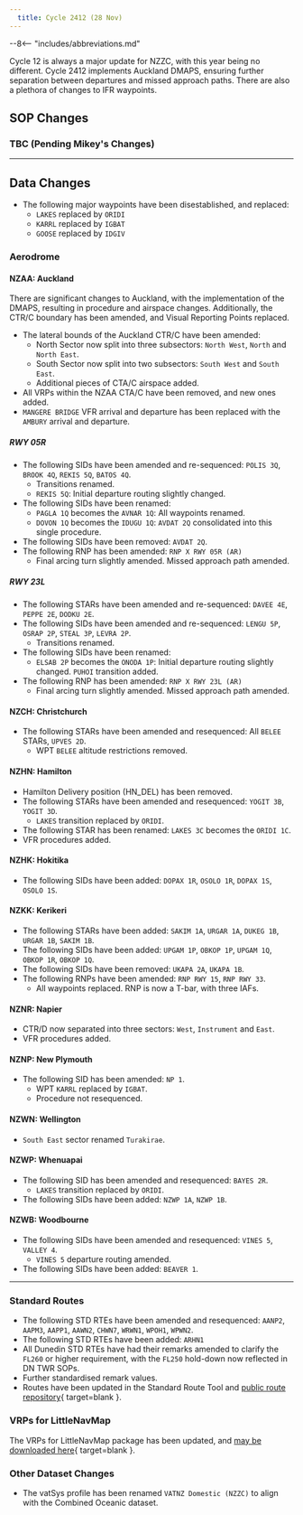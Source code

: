 ```yaml
---
  title: Cycle 2412 (28 Nov)
---
```


--8<-- "includes/abbreviations.md"

Cycle 12 is always a major update for NZZC, with this year being no different. Cycle 2412 implements Auckland DMAPS, ensuring further separation between departures and missed approach paths. There are also a plethora of changes to IFR waypoints.

## SOP Changes

### TBC (Pending Mikey's Changes)

-----

## Data Changes

- The following major waypoints have been disestablished, and replaced:
    - `LAKES` replaced by `ORIDI`
    - `KARRL` replaced by `IGBAT`
    - `GOOSE` replaced by `IDGIV`

### Aerodrome

#### NZAA: Auckland

There are significant changes to Auckland, with the implementation of the DMAPS, resulting in procedure and airspace changes. Additionally, the CTR/C boundary has been amended, and Visual Reporting Points replaced.

- The lateral bounds of the Auckland CTR/C have been amended:
    - North Sector now split into three subsectors: `North West`, `North` and `North East`.
    - South Sector now split into two subsectors: `South West` and `South East`.
    - Additional pieces of CTA/C airspace added.
- All VRPs within the NZAA CTA/C have been removed, and new ones added.
- `MANGERE BRIDGE` VFR arrival and departure has been replaced with the `AMBURY` arrival and departure.

##### RWY 05R

- The following SIDs have been amended and re-sequenced: `POLIS 3Q`, `BROOK 4Q`, `REKIS 5Q`, `BATOS 4Q`.
    - Transitions renamed. 
    - `REKIS 5Q`: Initial departure routing slightly changed.
- The following SIDs have been renamed:
    - `PAGLA 1Q` becomes the `AVNAR 1Q`: All waypoints renamed.
    - `DOVON 1Q` becomes the `IDUGU 1Q`: `AVDAT 2Q` consolidated into this single procedure.
- The following SIDs have been removed: `AVDAT 2Q`.
- The following RNP has been amended: `RNP X RWY 05R (AR)`
    - Final arcing turn slightly amended. Missed approach path amended.

##### RWY 23L

- The following STARs have been amended and re-sequenced: `DAVEE 4E`, `PEPPE 2E`, `DODKU 2E`.
- The following SIDs have been amended and re-sequenced: `LENGU 5P`, `OSRAP 2P`, `STEAL 3P`, `LEVRA 2P`. 
    - Transitions renamed.
- The following SIDs have been renamed:
    - `ELSAB 2P` becomes the `ONODA 1P`: Initial departure routing slightly changed. `PUHOI` transition added.
- The following RNP has been amended: `RNP X RWY 23L (AR)`
    - Final arcing turn slightly amended. Missed approach path amended.

#### NZCH: Christchurch

- The following STARs have been amended and resequenced: All `BELEE` STARs, `UPVES 2D`.
    - WPT `BELEE` altitude restrictions removed.

#### NZHN: Hamilton

- Hamilton Delivery position (HN_DEL) has been removed.
- The following STARs have been amended and resequenced: `YOGIT 3B`, `YOGIT 3D`.
    - `LAKES` transition replaced by `ORIDI`.
- The following STAR has been renamed: `LAKES 3C` becomes the `ORIDI 1C`.
- VFR procedures added.

#### NZHK: Hokitika

- The following SIDs have been added: `DOPAX 1R`, `OSOLO 1R`, `DOPAX 1S`, `OSOLO 1S`.

#### NZKK: Kerikeri

- The following STARs have been added: `SAKIM 1A`, `URGAR 1A`, `DUKEG 1B`, `URGAR 1B`, `SAKIM 1B`.
- The following SIDs have been added: `UPGAM 1P`, `OBKOP 1P`, `UPGAM 1Q`, `OBKOP 1R`, `OBKOP 1Q`.
- The following SIDs have been removed: `UKAPA 2A`, `UKAPA 1B`.
- The following RNPs have been amended: `RNP RWY 15`, `RNP RWY 33`.
    - All waypoints replaced. RNP is now a T-bar, with three IAFs.

#### NZNR: Napier

- CTR/D now separated into three sectors: `West`, `Instrument` and `East`.
- VFR procedures added.

#### NZNP: New Plymouth

- The following SID has been amended: `NP 1`.
    - WPT `KARRL` replaced by `IGBAT`.
    - Procedure not resequenced.

#### NZWN: Wellington

- `South East` sector renamed `Turakirae`.

#### NZWP: Whenuapai 

- The following SID has been amended and resequenced: `BAYES 2R`.
    - `LAKES` transition replaced by `ORIDI`.
- The following SIDs have been added: `NZWP 1A`, `NZWP 1B`.

#### NZWB: Woodbourne

- The following SIDs have been amended and resequenced: `VINES 5`, `VALLEY 4`.
    - `VINES 5` departure routing amended.
- The following SIDs have been added: `BEAVER 1`.

-----

### Standard Routes

- The following STD RTEs have been amended and resequenced: `AANP2`, `AAPM3`, `AAPP1`, `AAWN2`, `CHWN7`, `WRWN1`, `WPOH1`, `WPWN2`.
- The following STD RTEs have been added: `ARHN1`
- All Dunedin STD RTEs have had their remarks amended to clarify the `FL260` or higher requirement, with the `FL250` hold-down now reflected in DN TWR SOPs.
- Further standardised remark values.
- Routes have been updated in the Standard Route Tool and [public route repository](https://github.com/vatnz-dev/std-rte-public){ target=blank }.

### VRPs for LittleNavMap

The VRPs for LittleNavMap package has been updated, and [may be downloaded here](https://github.com/vatnz-dev/vrpsForLittleNavMap/releases/tag/2412){ target=blank }.

### Other Dataset Changes

- The vatSys profile has been renamed `VATNZ Domestic (NZZC)` to align with the Combined Oceanic dataset.

